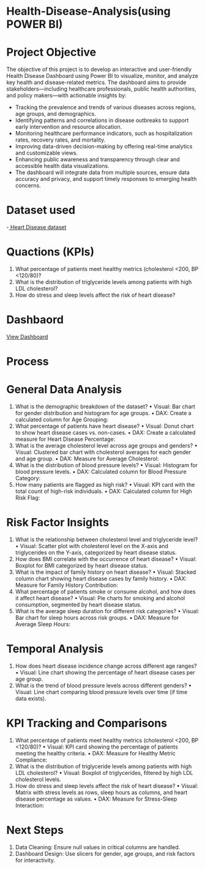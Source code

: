 # Health-Disease-Analysis(using POWER BI)
# Project Objective
The objective of this project is to develop an interactive and user-friendly Health Disease Dashboard using Power BI to visualize, monitor, and analyze key health and disease-related metrics. The dashboard aims to provide stakeholders—including healthcare professionals, public health authorities, and policy makers—with actionable insights by:
-   Tracking the prevalence and trends of various diseases across regions, age groups, and demographics.
-   Identifying patterns and correlations in disease outbreaks to support early intervention and resource allocation.
-   Monitoring healthcare performance indicators, such as hospitalization rates, recovery rates, and mortality.
-   Improving data-driven decision-making by offering real-time analytics and customizable views.
-   Enhancing public awareness and transparency through clear and accessible health data visualizations.
-   The dashboard will integrate data from multiple sources, ensure data accuracy and privacy, and support timely responses to emerging health concerns.
#  Dataset used
-<a href="https://github.com/vinay9943/Data-Analysis-Dashboard/blob/main/health1.csv"> Heart Disease dataset</a>
# Quactions (KPIs)
1.  What percentage of patients meet healthy metrics (cholesterol <200, BP <120/80)?
2.  What is the distribution of triglyceride levels among patients with high LDL cholesterol?
3.  How do stress and sleep levels affect the risk of heart disease?
# Dashbaord
<a href="https://github.com/vinay9943/Data-Analysis-Dashboard/blob/main/Screenshot%202025-08-01%20123036.png"> View Dashboard </a>


# Process 
# General Data Analysis
1.	What is the demographic breakdown of the dataset?
•	Visual: Bar chart for gender distribution and histogram for age groups.
•	DAX: Create a calculated column for Age Grouping:
2.	What percentage of patients have heart disease?
•	Visual: Donut chart to show heart disease cases vs. non-cases.
•	DAX: Create a calculated measure for Heart Disease Percentage:
3.	What is the average cholesterol level across age groups and genders?
•	Visual: Clustered bar chart with cholesterol averages for each gender and age group.
•	DAX: Measure for Average Cholesterol:
4.	What is the distribution of blood pressure levels?
•	Visual: Histogram for blood pressure levels.
•	DAX: Calculated column for Blood Pressure Category:
5.	How many patients are flagged as high risk?
•	Visual: KPI card with the total count of high-risk individuals.
•	DAX: Calculated column for High Risk Flag:
# Risk Factor Insights
1.	What is the relationship between cholesterol level and triglyceride level?
•	Visual: Scatter plot with cholesterol level on the X-axis and triglycerides on the Y-axis, categorized by heart disease status.
2.	How does BMI correlate with the occurrence of heart disease?
•	Visual: Boxplot for BMI categorized by heart disease status.
3.	What is the impact of family history on heart disease?
•	Visual: Stacked column chart showing heart disease cases by family history.
•	DAX: Measure for Family History Contribution:
4.	What percentage of patients smoke or consume alcohol, and how does it affect heart disease?
•	Visual: Pie charts for smoking and alcohol consumption, segmented by heart disease status.
5.	What is the average sleep duration for different risk categories?
•	Visual: Bar chart for sleep hours across risk groups.
•	DAX: Measure for Average Sleep Hours:
# Temporal Analysis
1.	How does heart disease incidence change across different age ranges?
•	Visual: Line chart showing the percentage of heart disease cases per age group.
2.	What is the trend of blood pressure levels across different genders?
•	Visual: Line chart comparing blood pressure levels over time (if time data exists).
# KPI Tracking and Comparisons
1.	What percentage of patients meet healthy metrics (cholesterol <200, BP <120/80)?
•	Visual: KPI card showing the percentage of patients meeting the healthy criteria.
•	DAX: Measure for Healthy Metric Compliance:
2.	What is the distribution of triglyceride levels among patients with high LDL cholesterol?
•	Visual: Boxplot of triglycerides, filtered by high LDL cholesterol levels.
3.	How do stress and sleep levels affect the risk of heart disease?
•	Visual: Matrix with stress levels as rows, sleep hours as columns, and heart disease percentage as values.
•	DAX: Measure for Stress-Sleep Interaction:

# Next Steps
1.	Data Cleaning: Ensure null values in critical columns are handled.
2.	Dashboard Design: Use slicers for gender, age groups, and risk factors for interactivity.





